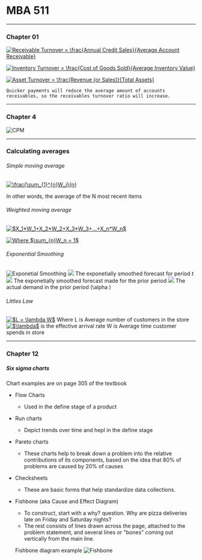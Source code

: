 # MBA 511
___

### Chapter 01

<a href="https://www.codecogs.com/eqnedit.php?latex=Receivable&space;Turnover&space;=&space;\frac{Annual&space;Credit&space;Sales}{Average&space;Account&space;Receivable}" target="_blank"><img src="https://latex.codecogs.com/gif.latex?Receivable&space;Turnover&space;=&space;\frac{Annual&space;Credit&space;Sales}{Average&space;Account&space;Receivable}" title="Receivable Turnover = \frac{Annual Credit Sales}{Average Account Receivable}" /></a>


<a href="https://www.codecogs.com/eqnedit.php?latex=Inventory&space;Turnover&space;=&space;\frac{Cost&space;of&space;Goods&space;Sold}{Average&space;Inventory&space;Value}" target="_blank"><img src="https://latex.codecogs.com/gif.latex?Inventory&space;Turnover&space;=&space;\frac{Cost&space;of&space;Goods&space;Sold}{Average&space;Inventory&space;Value}" title="Inventory Turnover = \frac{Cost of Goods Sold}{Average Inventory Value}" /></a>

<a href="https://www.codecogs.com/eqnedit.php?latex=Asset&space;Turnover&space;=&space;\frac{Revenue&space;(or&space;Sales)}{Total&space;Assets}" target="_blank"><img src="https://latex.codecogs.com/gif.latex?Asset&space;Turnover&space;=&space;\frac{Revenue&space;(or&space;Sales)}{Total&space;Assets}" title="Asset Turnover = \frac{Revenue (or Sales)}{Total Assets}" /></a>

```Quicker payments will reduce the average amount of accounts receivables, so the receivables turnover ratio will increase.```


______
### Chapter 4
![CPM](./cpm.png)

___
### Calculating averages

###### Simple moving average
<a href="https://www.codecogs.com/eqnedit.php?latex=\frac{\sum_{1}^{n}W_i}{n}" target="_blank"><img src="https://latex.codecogs.com/gif.latex?\frac{\sum_{1}^{n}W_i}{n}" title="\frac{\sum_{1}^{n}W_i}{n}" /></a>

In other words, the average of the N most recent items

###### Weighted moving average
<a href="https://www.codecogs.com/eqnedit.php?latex=$X_1*W_1&plus;X_2*W_2&plus;X_3*W_3&plus;...&plus;X_n*W_n$" target="_blank"><img src="https://latex.codecogs.com/gif.latex?$X_1*W_1&plus;X_2*W_2&plus;X_3*W_3&plus;...&plus;X_n*W_n$" title="$X_1*W_1+X_2*W_2+X_3*W_3+...+X_n*W_n$" /></a>

<a href="https://www.codecogs.com/eqnedit.php?latex=Where&space;$\sum_{n}W_n&space;=&space;1$" target="_blank"><img src="https://latex.codecogs.com/gif.latex?Where&space;$\sum_{n}W_n&space;=&space;1$" title="Where $\sum_{n}W_n = 1$" /></a>

###### Exponential Smoothing
![Exponetial Smoothing](./expsmooth.gif)
	![](fsubt.gif) The exponetially smoothed forecast for period *t*
	![](fsubtmone.gif) The exponetially smoothed forecast made for the prior period
	![](asubtmone.gif) The actual demand in the prior period
\(\alpha \)
###### Littles Law
<a href="https://www.codecogs.com/eqnedit.php?latex=$L&space;=&space;\lambda&space;W$" target="_blank"><img src="https://latex.codecogs.com/gif.latex?$L&space;=&space;\lambda&space;W$" title="$L = \lambda W$" /></a>
Where L is Average number of customers in the store
<a href="https://www.codecogs.com/eqnedit.php?latex=$\lambda$" target="_blank"><img src="https://latex.codecogs.com/gif.latex?$\lambda$" title="$\lambda$" /></a> is the effective arrival rate
W is Average time customer spends in store
___
### Chapter 12

##### Six sigma charts
Chart examples are on page 305 of the textbook

* Flow Charts
  * Used in the define stage of a product
* Run charts
  * Depict trends over time and hepl in the define stage
* Pareto charts
	* These charts help to break down a problem into the relative contributions of its components, based on the idea that 80% of problems are caused by 20% of causes
* Checksheets
	* These are basic forms that help standardize data collections.
* Fishbone (aka Cause and Effect Diagram)
	* To construct, start with a why? question. Why are pizza deliveries late on Friday and Saturday nights?
	* The rest consists of lines drawn across the page, attached to the problem statement, and several lines or "bones" coming out vertically from the main line.
	
	Fishbone diagram example
	![Fishbone](./fishbone.gif)